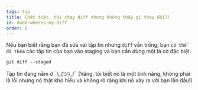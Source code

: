 ```yaml
---
tags: tip
title: Chết tiệt, tôi chạy diff nhưng không thấy gì thay đổi?!
id: dude-wheres-my-diff
order: 6
---
```


Nếu bạn biết rằng bạn đã sửa vài tập tin nhưng `diff` vẫn trống, bạn `có thể đã thêm` các tập tin của bạn vào staging và bạn cần dùng một lá cờ đặc biệt.

```git
git diff --staged
```

Tập tin đang nằm ở &macr;\\\_(ツ)\_/&macr; (Vâng, tôi biết nó là một tính năng, không phải là lỗi nhưng nó thật khó hiểu và không rõ ràng khi nó xảy ra với bạn lần đầu!)
